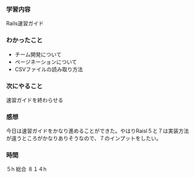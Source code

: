 ### 学習内容
Rails速習ガイド
### わかったこと
- チーム開発について
- ページネーションについて
- CSVファイルの読み取り方法
### 次にやること
速習ガイドを終わらせる
### 感想
今日は速習ガイドをかなり進めることができた。やはりRaisl５と７は実装方法が違うところがかなりありそうなので、７のインプットをしたい。
### 時間
５h
総合
８１４h
